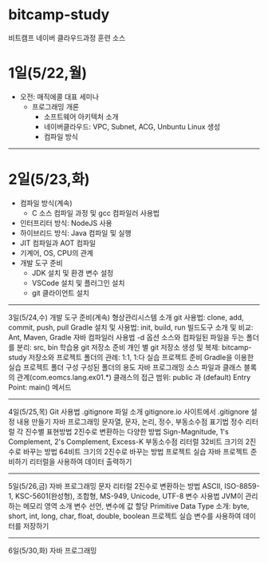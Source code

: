 # bitcamp-study
비트캠프 네이버 클라우드과정 훈련 소스

# 1일(5/22,월)
- 오전: 매직에콜 대표 세미나
  - 프로그래밍 개론
    - 소프트웨어 아키텍처 소개
    - 네이버클라우드: VPC, Subnet, ACG, Unbuntu Linux 생성
    - 컴파일 방식
---

# 2일(5/23,화)
- 컴파일 방식(계속)
    - C 소스 컴파일 과정 및 gcc 컴파일러 사용법
- 인터프리터 방식: NodeJS 사용
- 하이브리드 방식: Java 컴파일 및 실행
- JIT 컴파일과 AOT 컴파일
- 기계어, OS, CPU의 관계
- 개발 도구 준비
  - JDK 설치 및 환경 변수 설정
  - VSCode 설치 및 플러그인 설치
  - git 클라이언트 설치
---


3일(5/24,수)
 개발 도구 준비(계속)
 형상관리시스템 소개
    git 사용법: clone, add, commit, push, pull
    Gradle 설치 및 사용법: init, build, run
        빌드도구 소개 및 비교: Ant, Maven, Gradle
 자바 컴파일러 사용법
    -d 옵션
    소스와 컴파일된 파일을 두는 폴더를 분리: src, bin
 학습용 git 저장소 준비
    개인 별 git 저장소 생성 및 복제: bitcamp-study
    저장소와 프로젝트 폴더의 관례: 1:1, 1:다
 실습 프로젝트 준비
    Gradle을 이용한 실습 프로젝트 폴더 구성
        구성된 폴더의 용도
 자바 프로그래밍
    소스 파일과 클래스 블록의 관계(com.eomcs.lang.ex01.*)
    클래스의 접근 범위: public 과 (default)
    Entry Point: main() 메서드

---
4일(5/25,목)
 Git 사용법
    .gitignore 파일 소개
    gitignore.io 사이트에서 .gitignore 설정 내용 만들기
 자바 프로그래밍
    문자열, 문자, 논리, 정수, 부동소수점 표기법
    정수 리터럴
        각 진수별 표현방법
        2진수로 변환하는 다양한 방법
            Sign-Magnitude, 1's Complement, 2's Complement, Excess-K
    부동소수점 리터럴
        32비트 크기의 2진수로 바꾸는 방법
        64비트 크기의 2진수로 바꾸는 방법
 프로젝트 실습
    자바 프로젝트 준비하기
    리터럴을 사용하여 데이터 출력하기

---
5일(5/26,금)
 자바 프로그래밍
    문자 리터럴
        2진수로 변환하는 방법
            ASCII, ISO-8859-1, KSC-5601(완성형), 조합형, MS-949, Unicode, UTF-8
    변수 사용법
        JVM이 관리하는 메모리 영역 소개
        변수 선언, 변수에 값 할당
        Primitive Data Type 소개: byte, short, int, long, char, float, double, boolean
 프로젝트 실습
    변수를 사용하여 데이터를 저장하기

---
6일(5/30,화)
 자바 프로그래밍